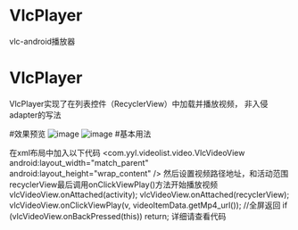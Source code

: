 # VlcPlayer
vlc-android播放器
# VlcPlayer
VlcPlayer实现了在列表控件（RecyclerView）中加载并播放视频，
非入侵adapter的写法

#效果预览
![image](https://github.com/mengzhidaren/RecyclerViewVideoDemo/blob/master/gif/demo.gif)
![image](https://github.com/mengzhidaren/RecyclerViewVideoDemo/blob/master/gif/demo.gif)
#基本用法

	
	

在xml布局中加入以下代码
 <com.yyl.videolist.video.VlcVideoView
        android:layout_width="match_parent"
        android:layout_height="wrap_content" />
然后设置视频路径地址，和活动范围
recyclerView最后调用onClickViewPlay()方法开始播放视频
  vlcVideoView.onAttached(activity);
  vlcVideoView.onAttached(recyclerView);
  vlcVideoView.onClickViewPlay(v, videoItemData.getMp4_url());
  //全屏返回
   if (vlcVideoView.onBackPressed(this)) return;
    详细请查看代码

